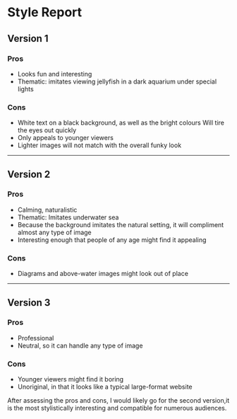 # Style Report

## Version 1

### Pros
* Looks fun and interesting
* Thematic: imitates viewing jellyfish in a dark aquarium under special lights

### Cons
* White text on a black background, as well as the bright colours Will tire the eyes out quickly
* Only appeals to younger viewers
* Lighter images will not match with the overall funky look

---
## Version 2

### Pros
* Calming, naturalistic
* Thematic: Imitates underwater sea
* Because the background imitates the natural setting, it will compliment almost any type of image
* Interesting enough that people of any age might find it appealing

### Cons
* Diagrams and above-water images might look out of place

---
## Version 3

### Pros
* Professional
* Neutral, so it can handle any type of image

### Cons
* Younger viewers might find it boring
* Unoriginal, in that it looks like a typical large-format website

After assessing the pros and cons, I would likely go for the second version,it is the most stylistically interesting and compatible for numerous audiences.